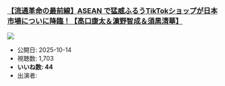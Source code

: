 ### [【流通革命の最前線】ASEAN で猛威ふるうTikTokショップが日本市場についに降臨！【高口康太＆濵野智成＆須黒清華】](https://www.youtube.com/watch?v=HrbRb4Kk-2o)
[![](https://img.youtube.com/vi/HrbRb4Kk-2o/sddefault.jpg)](https://www.youtube.com/watch?v=HrbRb4Kk-2o)
-   公開日: 2025-10-14
-   視聴数: 1,703
-   **いいね数: 44**
-   出演者: 
